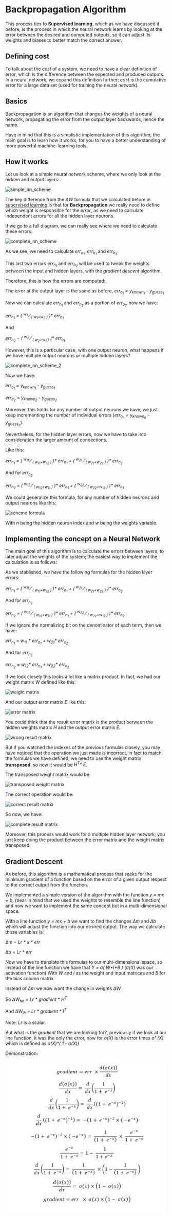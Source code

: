 # Backpropagation Algorithm

This process ties to **Supervised learning**, which as we have discussed it before, is the process in which the neural network learns by looking at the error between the desired and computed outputs, so it can adjust its weights and biases to better match the correct answer.

## Defining cost

To talk about the _cost_ of a system, we need to have a clear definition of error, which is the difference between the expected and produced outputs. In a neural network, we expand this definition further; _cost_ is the cumulative error for a large data set (used for training the neural network).

## Basics

Backpropagation is an algorithm that changes the weights of a neural network, propagating the error from the output layer backwards, hence the name.

Have in mind that this is a simplistic implementation of this algorithm; the main goal is to learn how it works, for you to have a better understanding of more powerful machine-learning tools.

## How it works

Let us look at a simple neural network scheme, where we only look at the hidden and output layers:

![simple_nn_scheme](/docs/img/simple_nn_backpropagation1.jpg)

The key difference from the _&Delta;W_ formula that we calculated before in [supervised learning](/docs/eng/1.perceptron/2.supervised_learning.md) is that for **Backpropagation** we really need to define which weight is responsible for the _error_, as we need to calculate independent errors for all the hidden layer neurons.

If we go to a full diagram, we can really see where we need to calculate these errors.

![complete_nn_scheme](/docs/img/complete_nn_backpropagation1.jpg)

As we see, we need to calculate _err<sub>o<sub>1</sub></sub>, err<sub>h<sub>1</sub></sub>_ and _err<sub>h<sub>2</sub></sub>_

This last two errors _err<sub>h<sub>1</sub></sub>_ and _err<sub>h<sub>2</sub></sub>_ will be used to tweak the weights between the input and hidden layers, with the _gradient descent_ algorithm.

Therefore, this is how the errors are computed:

The error at the output layer is the same as before,  _err<sub>o<sub>1</sub></sub> = y<sub>known<sub>1</sub></sub> - y<sub>guess<sub>1</sub></sub>_

Now we can calculate _err<sub>h<sub>1</sub></sub>_ and _err<sub>h<sub>2</sub></sub>_ as a portion of _err<sub>o<sub>1</sub></sub>_, now we have:

_err<sub>h<sub>1</sub></sub> = ( <sup>w<sub>1</sub></sup> &frasl; <sub>( w<sub>1</sub>+w<sub>2</sub> )</sub> )* err<sub>o<sub>1</sub></sub>_

And

_err<sub>h<sub>2</sub></sub> = ( <sup>w<sub>2</sub></sup> &frasl; <sub>( w<sub>2</sub>+w<sub>1</sub> )</sub> )* err<sub>o<sub>1</sub></sub>_

However, this is a particular case, with one output neuron, what happens if we have multiple output neurons or multiple hidden layers?

![complete_nn_scheme_2](/docs/img/complete_nn_backpropagation2.jpg)

Now we have:

_err<sub>o<sub>1</sub></sub> = y<sub>known<sub>1</sub></sub> - y<sub>guess<sub>1</sub></sub>_

_err<sub>o<sub>2</sub></sub> = y<sub>known<sub>2</sub></sub> - y<sub>guess<sub>2</sub></sub>_

Moreover, this holds for any number of output neurons we have, we just keep incrementing the number of individual errors (_err<sub>o<sub>n</sub></sub> = y<sub>known<sub>n</sub></sub> - y<sub>guess<sub>n</sub></sub>_).

Nevertheless, for the hidden layer errors, now we have to take into consideration the larger amount of connections.

Like this:

_err<sub>h<sub>1</sub></sub> = ( <sup>w<sub>11</sub></sup> &frasl; <sub>( w<sub>11</sub>+w<sub>12</sub> )</sub> )* err<sub>o<sub>1</sub></sub> + ( <sup>w<sub>21</sub></sup> &frasl; <sub>( w<sub>21</sub>+w<sub>22</sub> )</sub> )* err<sub>o<sub>2</sub></sub>_

And for _err<sub>h<sub>2</sub></sub>_

_err<sub>h<sub>2</sub></sub> = ( <sup>w<sub>12</sub></sup> &frasl; <sub>( w<sub>12</sub>+w<sub>11</sub> )</sub> )* err<sub>o<sub>1</sub></sub> + ( <sup>w<sub>22</sub></sup> &frasl; <sub>( w<sub>22</sub>+w<sub>12</sub> )</sub> )* err<sub>o<sub>1</sub></sub>_

We could generalize this formula, for any number of hidden neurons and output neurons like this:

![scheme formula](/docs/img/general_hidden_err_formula.jpg)

With _n_ being the hidden neuron index and _w_ being the weights variable.

## Implementing the concept on a Neural Network

The main goal of this algorithm is to calculate the errors between layers, to later adjust the weights of the system; the easiest way to implement the calculation is as follows:

As we stablished, we have the following formulas for the hidden layer errors:

_err<sub>h<sub>1</sub></sub> = ( <sup>w<sub>11</sub></sup> &frasl; <sub>( w<sub>11</sub>+w<sub>12</sub> )</sub> )* err<sub>o<sub>1</sub></sub> + ( <sup>w<sub>21</sub></sup> &frasl; <sub>( w<sub>21</sub>+w<sub>22</sub> )</sub> )* err<sub>o<sub>2</sub></sub>_

And for _err<sub>h<sub>2</sub></sub>_

_err<sub>h<sub>2</sub></sub> = ( <sup>w<sub>12</sub></sup> &frasl; <sub>( w<sub>12</sub>+w<sub>11</sub> )</sub> )* err<sub>o<sub>1</sub></sub> + ( <sup>w<sub>22</sub></sup> &frasl; <sub>( w<sub>22</sub>+w<sub>12</sub> )</sub> )* err<sub>o<sub>2</sub></sub>_

If we ignore the normalizing bit on the denominator of each term, then we have:

_err<sub>h<sub>1</sub></sub> = w<sub>11</sub> * err<sub>o<sub>1</sub></sub> + w<sub>21</sub>* err<sub>o<sub>2</sub></sub>_

And for _err<sub>h<sub>2</sub></sub>_

_err<sub>h<sub>2</sub></sub> = w<sub>12</sub>* err<sub>o<sub>1</sub></sub> + w<sub>22</sub>* err<sub>o<sub>2</sub></sub>_

If we look closely this looks a lot like a matrix product. In fact, we had our weight matrix _W_ defined like this:

![weight matrix](/docs/img/weight_matrix_hidden_output.jpg)

And our output error matrix _E_ like this:

![error matrix](/docs/img/output_error_matrix.jpg)

You could think that the result error matrix is the product between the hidden weights matrix _H_ and the output error matrix _E_.

![wrong result matrix](/docs/img/result_error_matrix_wrong.jpg)

But if you watched the indexes of the previous formulas closely, you may have noticed that the operation we just made is incorrect, in fact to match the formulas we have defined, we need to use the weight matrix **transposed**, so now it would be _H<sup>T</sup>* E_.

The transposed weight matrix would be:

![transposed weight matrix](/docs/img/weight_matrix_hidden_output_transposed.jpg)

The correct operation would be:

![correct result matrix](/docs/img/result_error_matrix.jpg)

So now, we have:

![complete result matrix](/docs/img/complete_result_error_matrix.jpg)

Moreover, this process would work for a multiple hidden layer network; you just keep doing the product between the error matrix and the weight matrix transposed.

## Gradient Descent

As before, this algorithm is a mathematical process that seeks for the minimum gradient of a function based on the error of a given output respect to the correct output from the function.

We implemented a simple version of the algorithm with the function _y = mx + b_, (bear in mind that we used the weights to resemble the line function) and now we want to implement the same concept but in a multi-dimensional space.

With a line function _y = mx + b_ we want to find the changes _&Delta;m_ and _&Delta;b_ which will adjust the function into our desired output. The way we calculate those variables is:

&Delta;m = _Lr \* x \* err_

&Delta;b = _Lr * err_

Now we have to translate this formulas to our multi-dimensional space, so instead of the line function we have that _Y = &sigma;( W*I+B )_ (_&sigma;(X)_ was our activation function) With _W_ and _I_ as the weight and input matrices and _B_ for the bias column matrix.

Instead of _&Delta;m_ we now want the change in weights _&Delta;W_

So _&Delta;W<sub>ho</sub> = Lr * gradient * H<sup>T</sup>_

And _&Delta;W<sub>ih</sub> = Lr * gradient * I<sup>T</sup>_

Note: _Lr_ is a scalar.

But what is the _gradient_ that we are looking for?, previously if we look at our line function, it was the only the error, now for _&sigma;(X)_ is the error times _&sigma;**'** (X)_ which is defined as _&sigma;(X)*( 1 - &sigma;(X))_

Demonstration:

![demonstration](/docs/img/sigma_derivative_demostration.jpg)
